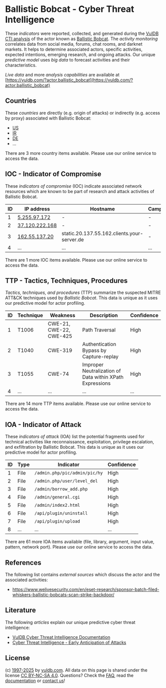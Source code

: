 # Ballistic Bobcat - Cyber Threat Intelligence

These _indicators_ were reported, collected, and generated during the [VulDB CTI analysis](https://vuldb.com/?kb.cti) of the actor known as [Ballistic Bobcat](https://vuldb.com/?actor.ballistic_bobcat). The _activity monitoring_ correlates data from social media, forums, chat rooms, and darknet markets. It helps to determine associated actors, specific activities, expected intentions, emerging research, and ongoing attacks. Our unique _predictive model_ uses _big data_ to forecast activities and their characteristics.

_Live data_ and more _analysis capabilities_ are available at [https://vuldb.com/?actor.ballistic_bobcat](https://vuldb.com/?actor.ballistic_bobcat)

## Countries

These _countries_ are directly (e.g. origin of attacks) or indirectly (e.g. access by proxy) associated with Ballistic Bobcat:

* [US](https://vuldb.com/?country.us)
* [IR](https://vuldb.com/?country.ir)
* [DE](https://vuldb.com/?country.de)
* ...

There are 3 more country items available. Please use our online service to access the data.

## IOC - Indicator of Compromise

These _indicators of compromise_ (IOC) indicate associated network resources which are known to be part of research and attack activities of Ballistic Bobcat.

ID | IP address | Hostname | Campaign | Confidence
-- | ---------- | -------- | -------- | ----------
1 | [5.255.97.172](https://vuldb.com/?ip.5.255.97.172) | - | - | High
2 | [37.120.222.168](https://vuldb.com/?ip.37.120.222.168) | - | - | High
3 | [162.55.137.20](https://vuldb.com/?ip.162.55.137.20) | static.20.137.55.162.clients.your-server.de | - | High
4 | ... | ... | ... | ...

There are 1 more IOC items available. Please use our online service to access the data.

## TTP - Tactics, Techniques, Procedures

_Tactics, techniques, and procedures_ (TTP) summarize the suspected MITRE ATT&CK techniques used by _Ballistic Bobcat_. This data is unique as it uses our predictive model for actor profiling.

ID | Technique | Weakness | Description | Confidence
-- | --------- | -------- | ----------- | ----------
1 | T1006 | CWE-21, CWE-22, CWE-425 | Path Traversal | High
2 | T1040 | CWE-319 | Authentication Bypass by Capture-replay | High
3 | T1055 | CWE-74 | Improper Neutralization of Data within XPath Expressions | High
4 | ... | ... | ... | ...

There are 14 more TTP items available. Please use our online service to access the data.

## IOA - Indicator of Attack

These _indicators of attack_ (IOA) list the potential fragments used for technical activities like reconnaissance, exploitation, privilege escalation, and exfiltration by Ballistic Bobcat. This data is unique as it uses our predictive model for actor profiling.

ID | Type | Indicator | Confidence
-- | ---- | --------- | ----------
1 | File | `/admin.php/pic/admin/pic/hy` | High
2 | File | `/admin.php/user/level_del` | High
3 | File | `/admin/borrow_add.php` | High
4 | File | `/admin/general.cgi` | High
5 | File | `/admin/index2.html` | High
6 | File | `/api/plugin/uninstall` | High
7 | File | `/api/plugin/upload` | High
8 | ... | ... | ...

There are 61 more IOA items available (file, library, argument, input value, pattern, network port). Please use our online service to access the data.

## References

The following list contains _external sources_ which discuss the actor and the associated activities:

* https://www.welivesecurity.com/en/eset-research/sponsor-batch-filed-whiskers-ballistic-bobcats-scan-strike-backdoor/

## Literature

The following _articles_ explain our unique predictive cyber threat intelligence:

* [VulDB Cyber Threat Intelligence Documentation](https://vuldb.com/?kb.cti)
* [Cyber Threat Intelligence - Early Anticipation of Attacks](https://www.scip.ch/en/?labs.20201022)

## License

(c) [1997-2025](https://vuldb.com/?kb.changelog) by [vuldb.com](https://vuldb.com/?kb.about). All data on this page is shared under the license [CC BY-NC-SA 4.0](https://creativecommons.org/licenses/by-nc-sa/4.0/). Questions? Check the [FAQ](https://vuldb.com/?kb.faq), read the [documentation](https://vuldb.com/?kb) or [contact us](https://vuldb.com/?contact)!

